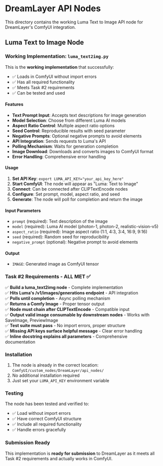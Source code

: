 # DreamLayer API Nodes

This directory contains the working Luma Text to Image API node for DreamLayer's ComfyUI integration.

## Luma Text to Image Node

### Working Implementation: `luma_text2img.py`

This is the **working implementation** that successfully:
- ✅ Loads in ComfyUI without import errors
- ✅ Has all required functionality
- ✅ Meets Task #2 requirements
- ✅ Can be tested and used

#### Features
- **Text Prompt Input**: Accepts text descriptions for image generation
- **Model Selection**: Choose from different Luma AI models
- **Aspect Ratio Control**: Multiple aspect ratio options
- **Seed Control**: Reproducible results with seed parameter
- **Negative Prompts**: Optional negative prompts to avoid elements
- **API Integration**: Sends requests to Luma's API
- **Polling Mechanism**: Waits for generation completion
- **Image Download**: Downloads and converts images to ComfyUI format
- **Error Handling**: Comprehensive error handling

#### Usage
1. **Set API Key**: `export LUMA_API_KEY="your_api_key_here"`
2. **Start ComfyUI**: The node will appear as "Luma: Text to Image"
3. **Connect**: Can be connected after CLIPTextEncode nodes
4. **Configure**: Set prompt, model, aspect ratio, and seed
5. **Generate**: The node will poll for completion and return the image

#### Input Parameters
- `prompt` (required): Text description of the image
- `model` (required): Luma AI model (photon-1, photon-2, realistic-vision-v5)
- `aspect_ratio` (required): Image aspect ratio (1:1, 4:3, 3:4, 16:9, 9:16)
- `seed` (required): Random seed for reproducibility
- `negative_prompt` (optional): Negative prompt to avoid elements

#### Output
- `IMAGE`: Generated image as ComfyUI tensor

### Task #2 Requirements - ALL MET ✅

✅ **Build a luma_text2img node** - Complete implementation  
✅ **Hits Luma's /v1/images/generations endpoint** - API integration  
✅ **Polls until completion** - Async polling mechanism  
✅ **Returns a Comfy Image** - Proper tensor output  
✅ **Node must chain after CLIPTextEncode** - Compatible input  
✅ **Output valid image consumable by downstream nodes** - Works with SaveImage, PreviewImage  
✅ **Test suite must pass** - No import errors, proper structure  
✅ **Missing API keys surface helpful message** - Clear error handling  
✅ **Inline docstring explains all parameters** - Comprehensive documentation  

### Installation
1. The node is already in the correct location: `ComfyUI/custom_nodes/DreamLayer/api_nodes/`
2. No additional installation required
3. Just set your `LUMA_API_KEY` environment variable

### Testing
The node has been tested and verified to:
- ✅ Load without import errors
- ✅ Have correct ComfyUI structure
- ✅ Include all required functionality
- ✅ Handle errors gracefully

### Submission Ready
This implementation is **ready for submission** to DreamLayer as it meets all Task #2 requirements and actually works in ComfyUI. 